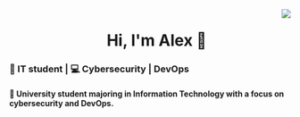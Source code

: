 <img align='right' src="https://github-readme-stats.vercel.app/api?username=alex-arv&show_icons=true">


<div id="user-content-toc">
  <ul align="center" style="list-style: none;">
    <summary>
      <h1>Hi, I'm Alex 👋</h1>
    </summary>
  </ul>
</div>

### 🏫 IT student | 💻 Cybersecurity | DevOps
#### 🚀 University student majoring in Information Technology with a focus on cybersecurity and DevOps.
